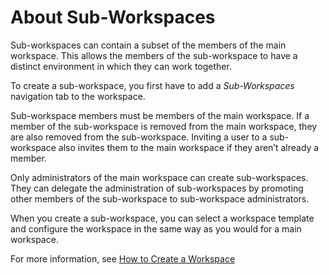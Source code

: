 <!-- loioc07d0ee901bd4a90b451eabc87363e0d -->

# About Sub-Workspaces

Sub-workspaces can contain a subset of the members of the main workspace. This allows the members of the sub-workspace to have a distinct environment in which they can work together.

To create a sub-workspace, you first have to add a *Sub-Workspaces* navigation tab to the workspace.

Sub-workspace members must be members of the main workspace. If a member of the sub-workspace is removed from the main workspace, they are also removed from the sub-workspace. Inviting a user to a sub-workspace also invites them to the main workspace if they aren’t already a member.

Only administrators of the main workspace can create sub-workspaces. They can delegate the administration of sub-workspaces by promoting other members of the sub-workspace to sub-workspace administrators.

When you create a sub-workspace, you can select a workspace template and configure the workspace in the same way as you would for a main workspace.

For more information, see [How to Create a Workspace](how-to-create-a-workspace-770f1b0.md)


